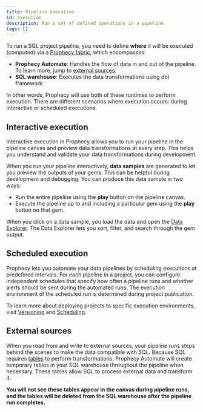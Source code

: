 ```yaml
---
title: Pipeline execution
id: execution
description: Run a set of defined operations in a pipeline
tags: []
---
```


To run a SQL project pipeline, you need to define **where** it will be executed (computed) via a [Prophecy fabric](/administration/fabrics/prophecy-fabrics/), which encompasses:

- **Prophecy Automate**: Handles the flow of data in and out of the pipeline. To learn more, jump to [external sources](#external-sources).
- **SQL warehouse**: Executes the data transformations using dbt framework.

In other words, Prophecy will use both of these runtimes to perform execution. There are different scenarios where execution occurs: during interactive or scheduled executions.

## Interactive execution

Interactive execution in Prophecy allows you to run your pipeline in the pipeline canvas and preview data transformations at every step. This helps you understand and validate your data transformations during development.

When you run your pipeline interactively, **data samples** are generated to let you preview the outputs of your gems. This can be helpful during development and debugging. You can produce this data sample in two ways:

- Run the entire pipeline using the **play** button on the pipeline canvas.
- Execute the pipeline up to and including a particular gem using the **play** button on that gem.

When you click on a data sample, you load the data and open the [Data Explorer](docs/analysts/development/data-explorer.md). The Data Explorer lets you sort, filter, and search through the gem output.

## Scheduled execution

Prophecy lets you automate your data pipelines by scheduling executions at predefined intervals. For each pipeline in a project, you can configure independent schedules that specify how often a pipeline runs and whether alerts should be sent during the automated runs. The execution environment of the scheduled run is determined during project publication.

To learn more about deploying projects to specific execution environments, visit [Versioning](docs/analysts/version-control/version-control.md) and [Scheduling](docs/analysts/scheduling.md).

## External sources

When you read from and write to external sources, your pipeline runs steps behind the scenes to make the data compatible with SQL. Because SQL requires [tables](/analysts/development/gems/source-target/#tables) to perform transformations, Prophecy Automate will create temporary tables in your SQL warehouse throughout the pipeline when necessary. These tables allow SQL to process external data and transform it.

**You will not see these tables appear in the canvas during pipeline runs, and the tables will be deleted from the SQL warehouse after the pipeline run completes.**
